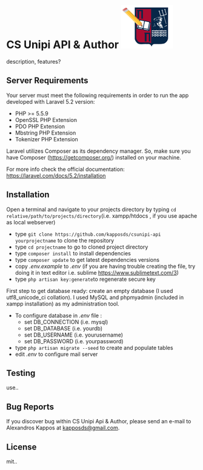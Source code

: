 # CS Unipi API & Author ![alt text](https://github.com/kapposds/csunipi-api/blob/master/public/images/logos/cs_unipi_author_logo.png)

description, features?

## Server Requirements

 Your server must meet the following requirements in order to run the app developed with Laravel 5.2 version:
* PHP >= 5.5.9
* OpenSSL PHP Extension
* PDO PHP Extension
* Mbstring PHP Extension
* Tokenizer PHP Extension

Laravel utilizes Composer as its dependency manager. So, make sure you have Composer (https://getcomposer.org/) installed on your machine.

For more info check the official documentation: https://laravel.com/docs/5.2/installation

## Installation
Open a terminal and navigate to your projects directory by typing `cd relative/path/to/projects/directory`(i.e. xampp/htdocs , if you use apache as local webserver)
* type `git clone https://github.com/kapposds/csunipi-api yourprojectname` to clone the repository
* type `cd projectname` to go to cloned project directory
* type `composer install` to install dependencies
* type `composer update` to get latest dependencies versions
* copy *.env.example* to *.env* (if you are having trouble creating the file, try doing it in text editor i.e. sublime https://www.sublimetext.com/3)
* type `php artisan key:generate`to regenerate secure key

First step to get database ready: create an empty database (I used utf8_unicode_ci collation). I used MySQL and phpmyadmin (included in xampp installation) as my administration tool.
* To configure database in *.env* file :
   * set DB_CONNECTION (i.e. mysql)
   * set DB_DATABASE (i.e. yourdb)
   * set DB_USERNAME (i.e. yourusername)
   * set DB_PASSWORD (i.e. yourpassword)
* type `php artisan migrate --seed` to create and populate tables
* edit *.env* to configure mail server

## Testing

use..

## Bug Reports

If you discover bug within CS Unipi Api & Author, please send an e-mail to Alexandros Kappos at kapposds@gmail.com.

## License

mit..
